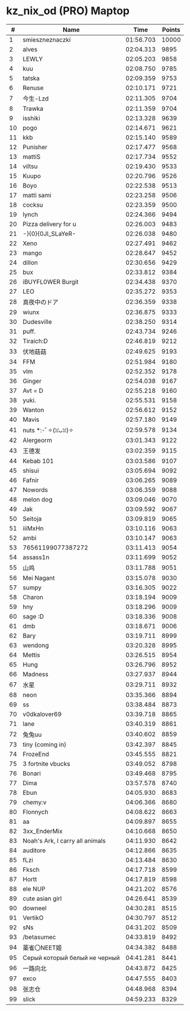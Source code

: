 # kz_nix_od (PRO) Maptop

|  # | Name | Time | Points |
|-------------- | -------------- | -------------- | -------------- | 
| 1 | smieszneznaczki | 01:56.703 | 10000 | 
| 2 | alves | 02:04.313 | 9895 | 
| 3 | LEWLY | 02:05.203 | 9858 | 
| 4 | kuu | 02:08.750 | 9785 | 
| 5 | tatska | 02:09.359 | 9753 | 
| 6 | Renuse | 02:10.171 | 9721 | 
| 7 | 今生-Lzd | 02:11.305 | 9704 | 
| 8 | Trawka | 02:11.359 | 9704 | 
| 9 | isshiki | 02:13.328 | 9639 | 
| 10 | pogo | 02:14.671 | 9621 | 
| 11 | kkb | 02:15.140 | 9589 | 
| 12 | Punisher | 02:17.477 | 9568 | 
| 13 | mattiS | 02:17.734 | 9552 | 
| 14 | viltsu | 02:19.430 | 9533 | 
| 15 | Kuupo | 02:20.796 | 9526 | 
| 16 | Boyo | 02:22.538 | 9513 | 
| 17 | matti sami | 02:23.258 | 9506 | 
| 18 | cocksu | 02:23.359 | 9500 | 
| 19 | lynch | 02:24.366 | 9494 | 
| 20 | Pizza delivery for u | 02:26.003 | 9483 | 
| 21 | -}{0}{0JI_SLaYeR- | 02:26.038 | 9480 | 
| 22 | Xeno | 02:27.491 | 9462 | 
| 23 | mango | 02:28.647 | 9452 | 
| 24 | dillon | 02:30.656 | 9429 | 
| 25 | bux | 02:33.812 | 9384 | 
| 26 | iBUYFL0WER Burgit | 02:34.438 | 9370 | 
| 27 | LEO | 02:35.272 | 9353 | 
| 28 | 真夜中のドア | 02:36.359 | 9338 | 
| 29 | wiunx | 02:36.875 | 9333 | 
| 30 | Dudesville | 02:38.250 | 9314 | 
| 31 | puff. | 02:43.734 | 9246 | 
| 32 | Tiraich:D | 02:46.819 | 9212 | 
| 33 | 伏地菇菇 | 02:49.625 | 9193 | 
| 34 | FFM | 02:51.984 | 9180 | 
| 35 | vlm | 02:52.352 | 9178 | 
| 36 | Ginger | 02:54.038 | 9167 | 
| 37 | Avt = D | 02:55.218 | 9160 | 
| 38 | yuki. | 02:55.531 | 9158 | 
| 39 | Wanton | 02:56.612 | 9152 | 
| 40 | Mavis | 02:57.180 | 9149 | 
| 41 | nuts *:･ﾟ✧(ꈍᴗꈍ)✧ | 02:59.578 | 9134 | 
| 42 | Alergeorm | 03:01.343 | 9122 | 
| 43 | 王德发 | 03:02.359 | 9115 | 
| 44 | Kebab 101 | 03:03.586 | 9107 | 
| 45 | shisui | 03:05.694 | 9092 | 
| 46 | Fafnir | 03:06.265 | 9089 | 
| 47 | Nowords | 03:06.359 | 9088 | 
| 48 | melon dog | 03:09.046 | 9070 | 
| 49 | Jak | 03:09.592 | 9067 | 
| 50 | Seitoja | 03:09.819 | 9065 | 
| 51 | iiiMxHn | 03:10.116 | 9063 | 
| 52 | ambi | 03:10.147 | 9063 | 
| 53 | 76561199077387272 | 03:11.413 | 9054 | 
| 54 | assass1n | 03:11.699 | 9052 | 
| 55 | 山鸡 | 03:11.788 | 9051 | 
| 56 | Mei Nagant | 03:15.078 | 9030 | 
| 57 | sumpy | 03:16.305 | 9022 | 
| 58 | Charon | 03:18.194 | 9009 | 
| 59 | hny | 03:18.296 | 9009 | 
| 60 | sage :D | 03:18.336 | 9008 | 
| 61 | dmb | 03:18.671 | 9006 | 
| 62 | Bary | 03:19.711 | 8999 | 
| 63 | wendong | 03:20.328 | 8995 | 
| 64 | Mettis | 03:26.515 | 8954 | 
| 65 | Hung | 03:26.796 | 8952 | 
| 66 | Madness | 03:27.937 | 8944 | 
| 67 | 水星 | 03:29.711 | 8932 | 
| 68 | neon | 03:35.366 | 8894 | 
| 69 | ss | 03:38.484 | 8873 | 
| 70 | v0dkalover69 | 03:39.718 | 8865 | 
| 71 | lane | 03:40.319 | 8861 | 
| 72 | 兔兔uu | 03:40.602 | 8859 | 
| 73 | tiny (coming in) | 03:42.397 | 8845 | 
| 74 | FrozeEnd | 03:45.555 | 8821 | 
| 75 | 3 fortnite vbucks | 03:49.052 | 8798 | 
| 76 | Bonari | 03:49.468 | 8795 | 
| 77 | Dima | 03:57.578 | 8740 | 
| 78 | Ebun | 04:05.930 | 8683 | 
| 79 | chemy:v | 04:06.366 | 8680 | 
| 80 | Flonnych | 04:08.622 | 8663 | 
| 81 | aa | 04:09.897 | 8655 | 
| 82 | 3xx_EnderMix | 04:10.668 | 8650 | 
| 83 | Noah's Ark, I carry all animals | 04:11.930 | 8642 | 
| 84 | auditore | 04:12.866 | 8635 | 
| 85 | fLzi | 04:13.484 | 8630 | 
| 86 | Fksch | 04:17.718 | 8599 | 
| 87 | Hortt | 04:17.819 | 8598 | 
| 88 | ele NUP | 04:21.202 | 8576 | 
| 89 | cute asian girl | 04:26.641 | 8539 | 
| 90 | downeel | 04:30.281 | 8515 | 
| 91 | VertikO | 04:30.797 | 8512 | 
| 92 | sNs | 04:31.202 | 8509 | 
| 93 | /betasumec | 04:33.819 | 8492 | 
| 94 | 薬雀〇NEET姬 | 04:34.382 | 8488 | 
| 95 | Серый который белый не черный | 04:41.281 | 8441 | 
| 96 | 一路向北 | 04:43.872 | 8425 | 
| 97 | exco | 04:47.555 | 8403 | 
| 98 | 张志仓 | 04:48.968 | 8394 | 
| 99 | slick | 04:59.233 | 8329 | 

